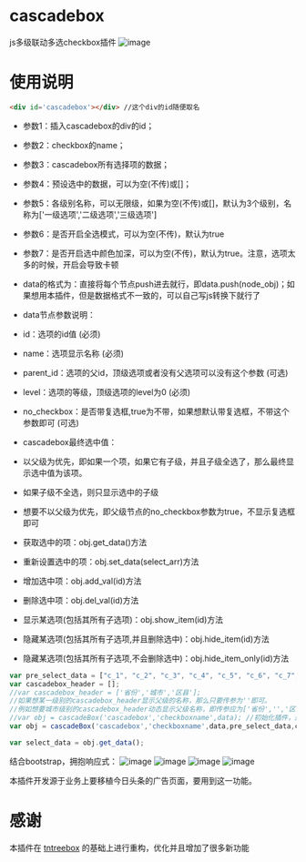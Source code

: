 # cascadebox
js多级联动多选checkbox插件
![image](https://github.com/ltxlong/cascadebox/blob/master/cascadebox%E6%88%AA%E5%9B%BE.png)

# 使用说明
```html
<div id='cascadebox'></div> //这个div的id随便取名
```
- 参数1：插入cascadebox的div的id；
- 参数2：checkbox的name；
- 参数3：cascadebox所有选择项的数据；
- 参数4：预设选中的数据，可以为空(不传)或[]；
- 参数5：各级别名称，可以无限级，如果为空(不传)或[]，默认为3个级别，名称为['一级选项','二级选项','三级选项']
- 参数6：是否开启全选模式，可以为空(不传)，默认为true
- 参数7：是否开启选中颜色加深，可以为空(不传)，默认为true。注意，选项太多的时候，开启会导致卡顿

- data的格式为：直接将每个节点push进去就行，即data.push(node_obj)；如果想用本插件，但是数据格式不一致的，可以自己写js转换下就行了

- data节点参数说明：
- id：选项的id值 (必须)
- name：选项显示名称 (必须)
- parent_id：选项的父id，顶级选项或者没有父选项可以没有这个参数 (可选)
- level：选项的等级，顶级选项的level为0 (必须)
- no_checkbox：是否带复选框,true为不带，如果想默认带复选框，不带这个参数即可 (可选)

- cascadebox最终选中值：
- 以父级为优先，即如果一个项，如果它有子级，并且子级全选了，那么最终显示选中值为该项。
- 如果子级不全选，则只显示选中的子级
- 想要不以父级为优先，即父级节点的no_checkbox参数为true，不显示复选框即可

- 获取选中的项：obj.get_data()方法
- 重新设置选中的项：obj.set_data(select_arr)方法
- 增加选中项：obj.add_val(id)方法
- 删除选中项：obj.del_val(id)方法
- 显示某选项(包括其所有子选项)：obj.show_item(id)方法
- 隐藏某选项(包括其所有子选项,并且删除选中)：obj.hide_item(id)方法
- 隐藏某选项(包括其所有子选项,不会删除选中)：obj.hide_item_only(id)方法
```js
var pre_select_data = ["c_1", "c_2", "c_3", "c_4", "c_5", "c_6", "c_7", "c_8", "c_9"];
var cascadebox_header = [];
//var cascadebox_header = ['省份','城市','区县'];
//如果想某一级别的cascadebox_header显示父级的名称，那么只要传参为''即可。
//例如想要城市级别的cascadebox_header动态显示父级名称，即传参应为['省份','','区县']。
//var obj = cascadeBox('cascadebox','checkboxname',data); //初始化插件，返回cascadeBox实例
var obj = cascadeBox('cascadebox','checkboxname',data,pre_select_data,cascadebox_header,true,true);

var select_data = obj.get_data();
```

结合bootstrap，拥抱响应式：
![image](https://github.com/ltxlong/cascadebox/blob/master/%E7%BB%93%E5%90%88bootstrap1.png)
![image](https://github.com/ltxlong/cascadebox/blob/master/%E7%BB%93%E5%90%88bootstrap2.png)
![image](https://github.com/ltxlong/cascadebox/blob/master/%E7%BB%93%E5%90%88bootstrap3.png)
![image](https://github.com/ltxlong/cascadebox/blob/master/%E7%BB%93%E5%90%88bootstrap4.png)


本插件开发源于业务上要移植今日头条的广告页面，要用到这一功能。

# 感谢 
本插件在 [tntreebox](https://github.com/binwind8/tntreebox) 的基础上进行重构，优化并且增加了很多新功能

